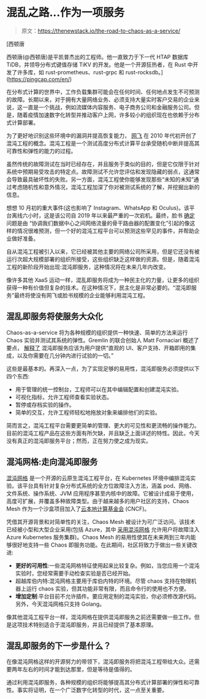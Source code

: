 # 混乱之路...作为一项服务

> 原文：<https://thenewstack.io/the-road-to-chaos-as-a-service/>

[](https://pingcap.com/en/)

 [西顿唐

西顿唐(@西顿唐)是平凯普杰出的工程师。他一直致力于下一代 HTAP 数据库 TiDB，并领导分布式键值存储 TiKV 的开发。他是一个开源狂热者，在 Rust 中开发了许多库，如 rust-prometheus、rust-grpc 和 rust-rocksdb。](https://pingcap.com/en/) [](https://pingcap.com/en/)

在分布式计算的世界中，工作负载集群可能会在任何时间、任何地点发生不可预测的故障。长期以来，对于拥有大量网络业务、必须支持大量实时客户交易的企业来说，这一直是一个挑战，例如流媒体内容服务、电子商务公司和金融服务公司。但是，随着疫情加速数字化转型并推动客户上网，许多较小的组织现在也依赖于分布式计算部署。

为了更好地识别这些环境中的漏洞并提高恢复能力， [网飞](https://netflix.github.io/chaosmonkey/) 在 2010 年代初开创了混沌工程的概念。混沌工程是一个测试高度分布式计算平台承受随机中断并提高其可靠性和弹性的能力的过程。

虽然传统的故障测试在当时已经存在，并且服务于类似的目的，但是它仅限于针对系统中预期易受攻击的特定点。故障测试不允许您评估和发现隐藏的弱点，这通常会导致最具破坏性的失败。另一方面，混沌工程使你能够发现那些“未知的未知”通过考虑随机性和意外情况，混沌工程加深了你对被测试系统的了解，并挖掘出新的信息。

想想 10 月初的重大事件[](https://www.npr.org/2021/10/05/1043211171/facebook-instagram-whatsapp-outage-business-impact)(这也影响了 Instagram、WhatsApp 和 Oculus)。该平台离线六小时，这是该公司自 2019 年以来最严重的一次宕机。最终，脸书 [确定](https://engineering.fb.com/2021/10/04/networking-traffic/outage/) 问题是由 “协调我们数据中心之间网络流量的骨干路由器的配置变化”引起的像这样的情况很难预测，但一个好的混沌工程平台可以预测这些罕见的事件，并帮助企业做好准备。

自从混沌工程被引入以来，它已经被其他主要的网络公司所采用，但是它还没有被运行次超大规模部署的组织所接受，这些组织缺乏这样做的资源。但是，随着混沌工程的新阶段开始出现:混沌即服务，这种情况将在未来几年内改变。

像许多其他 XaaS 运动一样，混乱即服务将成为一种民主化的力量，让更多的组织获得一种有价值但复杂的技术。在这种情况下，民主化是非常必要的。“混沌即服务”最终将使没有网飞或脸书规模的企业能够利用混沌工程。

## **混乱即服务将使服务大众化**

Chaos-as-a-service 将为各种规模的组织提供一种快速、简单的方法来运行 Chaos 实验并测试其系统的弹性。Gremlin 的联合创始人 Matt Fornaciari 概述了要点， [解释了](https://jaxenter.com/chaos-engineering-service-144113.html) 混沌即服务应该为用户提供“直观的 UI、客户支持、开箱即用的集成，以及你需要在几分钟内进行试验的一切。”

这些是最基本的。再深入一点，为了实现足够的易用性，混沌即服务必须提供以下四个东西:

*   用于管理的统一控制台，工程师可以在其中编辑配置和创建混沌实验。
*   可视化指标，允许工程师查看实验状态。
*   暂停或存档实验的操作。
*   简单的交互，允许工程师轻松地拖放对象来编排他们的实验。

简而言之，混沌工程平台需要更简单的管理、更大的可见性和更流畅的操作能力。目前的混沌工程产品在这些方面有所欠缺，并且缺乏上面详述的特性。因此，今天没有真正的混沌即服务平台；然而，正在努力使之成为现实。

## **混沌网格:走向混沌即服务**

[混沌网格](https://chaos-mesh.org/) 是一个开源的云原生混沌工程平台，在 Kubernetes 环境中编排混沌实验。该平台具有针对复杂分布式系统的全方位故障注入方法，涵盖 pod、网络、文件系统、操作系统、JVM 应用程序甚至内核中的故障。它被设计成易于使用，高度可扩展，并覆盖多种故障类型。由于越来越多的用户社区的支持，Chaos Mesh 作为一个沙盒项目加入了[云本地计算基金会](https://cncf.io/?utm_content=inline-mention) (CNCF)。

凭借其开源背景和对简单性的关注，Chaos Mesh 被设计为可广泛访问。该技术已经被小型和大型企业[](https://github.com/chaos-mesh/chaos-mesh/blob/master/ADOPTERS.md)采用(包括 Azure，其中 [采用混沌网格](https://docs.microsoft.com/en-us/azure/chaos-studio/chaos-studio-tutorial-aks-portal) 允许用户将故障注入 Azure Kubernetes 服务集群)。Chaos Mesh 的易用性使其在未来两到三年内能够很好地支持一些 Chaos 即服务功能。在此期间，社区将致力于做出一些关键改进:

*   **更好的可用性**:一些混沌网格特征使用起来比较复杂。例如，当您应用一个混沌实验时，您经常需要手动检查实验是否已经开始。
*   超越库伯内特:混沌网格主要用于库伯内特的环境。尽管 chaos 支持在物理机器上运行 chaos 实验，但其功能非常有限，而且命令行的使用也不方便。
*   **增加定制**:平台目前不允许插件。要应用定制的混沌实验，你必须修改源代码。另外，今天混沌网格只支持 Golang。

像其他混沌工程平台一样，混沌网格在提供混沌即服务之前还需要做一些工作。但是这项技术特别适合于混沌即服务，并且已经提供了基本原理。

## 混乱即服务的下一步是什么？

在像混沌网格这样的开源努力的带领下，混沌即服务将把混沌工程带给大众。还需要两年左右的时间才能到达那里，但是等待是值得的。

通过利用混沌即服务，各种规模的组织将能够提高其分布式计算部署的弹性和可靠性。事实将证明，在一个广泛数字化转型的时代，这一点至关重要。

<svg xmlns:xlink="http://www.w3.org/1999/xlink" viewBox="0 0 68 31" version="1.1"><title>Group</title> <desc>Created with Sketch.</desc></svg>